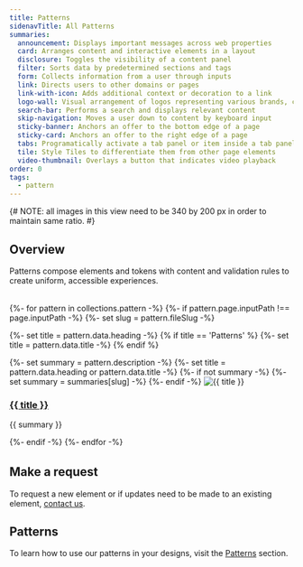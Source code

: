 ```yaml
---
title: Patterns
sidenavTitle: All Patterns
summaries:
  announcement: Displays important messages across web properties
  card: Arranges content and interactive elements in a layout
  disclosure: Toggles the visibility of a content panel
  filter: Sorts data by predetermined sections and tags
  form: Collects information from a user through inputs
  link: Directs users to other domains or pages
  link-with-icon: Adds additional context or decoration to a link
  logo-wall: Visual arrangement of logos representing various brands, companies, or organizations
  search-bar: Performs a search and displays relevant content
  skip-navigation: Moves a user down to content by keyboard input
  sticky-banner: Anchors an offer to the bottom edge of a page
  sticky-card: Anchors an offer to the right edge of a page
  tabs: Programatically activate a tab panel or item inside a tab panel
  tile: Style Tiles to differentiate them from other page elements
  video-thumbnail: Overlays a button that indicates video playback
order: 0
tags:
  - pattern
---
```


<link data-helmet
      rel="stylesheet"
      href="/assets/packages/@rhds/elements/elements/rh-tile/rh-tile-lightdom.css">


<style data-helmet>
  #patterns-nav {
    margin-block: var(--rh-space--2xl, 32px);
  }
    rh-tile h3 {
    margin: 0 !important;
  }
  rh-tile p {
    margin-block: 0 0 !important;
  }
</style>

<script data-helmet type="module">
  import '@rhds/elements/rh-tile/rh-tile.js';
</script>

{# NOTE: all images in this view need to be 340 by 200 px in order to maintain same ratio. #}

## Overview
Patterns compose elements and tokens with content and validation rules to 
create uniform, accessible experiences.

<nav id="patterns-nav"
     class="grid xs-two-columns sm-three-columns"
     aria-label="Patterns">
  {%- for pattern in collections.pattern -%}
  {%- if pattern.page.inputPath !== page.inputPath -%}
  {%- set slug = pattern.fileSlug -%}

  {%- set title = pattern.data.heading -%}
  {% if title == 'Patterns' %}
    {%- set title = pattern.data.title -%}
  {% endif %}

  {%- set summary = pattern.description -%}
  {%- set title = pattern.data.heading or pattern.data.title -%}
  {%- if not summary -%}
    {%- set summary = summaries[slug] -%}
  {%- endif -%}
  <rh-tile>
    <uxdot-example slot="image">
      <img alt="{{ title }}"
           src="/assets/patterns/all-patterns-{{ slug }}.avif"
           loading="lazy">
    </uxdot-example>
    <h3 slot="headline"><a href="{{ pattern.url }}">{{ title }}</a></h3>
    <p>{{ summary }}</p>
  </rh-tile>
  {%- endif -%}
{%- endfor -%}
</nav>

## Make a request
To request a new element or if updates need to be made to an existing element, 
[contact us](mailto:digital-design-system@redhat.com).

<uxdot-feedback>
  <h2>Patterns</h2>
  <p>To learn how to use our patterns in your designs, visit the <a href="/patterns/">Patterns</a> section.</p>
</uxdot-feedback>
